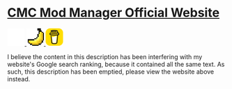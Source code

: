 # [CMC Mod Manager Official Website](https://inferno214221.com/cmc-mod-manager)

<a href="https://github.com/Inferno214221/cmc-mod-manager/">
	<img src="./src/assets/github.png" alt="GitHub Repo" style="height: 40px;"/>
</a>
<a href="https://gamebanana.com/tools/14136">
	<img src="./src/assets/gb.png" alt="GameBanana Page" style="height: 40px; image-rendering: pixelated;"/>
</a>
<a href="https://www.buymeacoffee.com/inferno214221">
	<img src="./src/assets/buy-me-a-coffee.png" alt="Buy Me A Coffee" style="height: 40px;">
</a>

I believe the content in this description has been interfering with my website's Google search ranking, because it contained all the same text. As such, this description has been emptied, please view the website above instead.
